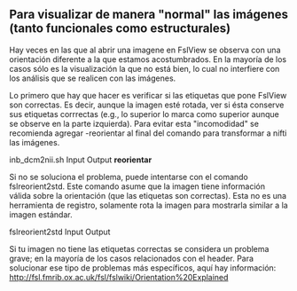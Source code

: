 ## Para visualizar de manera "normal" las imágenes (tanto funcionales como estructurales) 

Hay veces en las que al abrir una imagene en FslView se observa con una orientación diferente a la que estamos acostumbrados. En la mayoría de los casos sólo es la visualización la que no está bien, lo cual no interfiere con los análisis que se realicen con las imágenes. 

Lo primero que hay que hacer es verificar si las etiquetas que pone FslView son correctas. Es decir, aunque la imagen esté rotada, ver si ésta conserve sus etiquetas corrrectas (e.g., lo superior lo marca como superior aunque se observe en la parte izquierda). Para evitar esta "incomodidad" se recomienda agregar -reorientar al final del comando para transformar a nifti las imágenes.

inb_dcm2nii.sh Input Output **reorientar**

Si no se soluciona el problema, puede intentarse con el comando fslreorient2std. Este comando asume que la imagen tiene información válida sobre la orientación (que las etiquetas son correctas). Esta no es una herramienta de registro, solamente rota la imagen para mostrarla similar a la imagen estándar.

fslreorient2std Input Output 

Si tu imagen no tiene las etiquetas correctas se considera un problema grave; en la mayoría de los casos relacionados con el header. Para solucionar ese tipo de problemas más específicos, aquí hay información: http://fsl.fmrib.ox.ac.uk/fsl/fslwiki/Orientation%20Explained